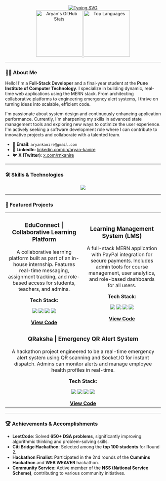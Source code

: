 <div align="center">
  <a href="https://git.io/typing-svg"><img src="https://readme-typing-svg.herokuapp.com?font=Fira+Code&size=30&pause=1000&color=00BFFF&center=true&width=500&lines=Full-Stack+Developer+;Problem+Solver+;Tech+Enthusiast" alt="Typing SVG" /></a>
</div>

<div align="center">
  <a href="https://github.com/AryanKanire">
    <img src="https://github-readme-stats.vercel.app/api?username=AryanKanire&show_icons=true&theme=dracula&count_private=true&hide_border=true" alt="Aryan's GitHub Stats" height="150" />
  </a>
  <a href="https://github.com/AryanKanire">
    <img src="https://github-readme-stats.vercel.app/api/top-langs/?username=AryanKanire&layout=compact&theme=dracula&hide_border=true" alt="Top Languages" height="150" />
  </a>
</div>

---

### 👨‍💻 About Me

Hello! I'm a **Full-Stack Developer** and a final-year student at the **Pune Institute of Computer Technology**. I specialize in building dynamic, real-time web applications using the MERN stack. From architecting collaborative platforms to engineering emergency alert systems, I thrive on turning ideas into scalable, efficient code.

I'm passionate about system design and continuously enhancing application performance. Currently, I'm sharpening my skills in advanced state management tools and exploring new ways to optimize the user experience. I'm actively seeking a software development role where I can contribute to innovative projects and collaborate with a talented team.

- 📧 **Email**: `aryankanire@gmail.com`
- 🔗 **LinkedIn**: [linkedin.com/in/aryan-kanire](https://linkedin.com/in/aryan-kanire)
- 🐦 **X (Twitter)**: [x.com/rnkanire](https://x.com/rnkanire)

---

### 🛠️ Skills & Technologies

<p align="center">
  <a href="https://skillicons.dev">
    <img src="https://skillicons.dev/icons?i=cpp,c,python,js,ts,mongodb,mysql,express,react,nextjs,nodejs,html,css,tailwind,git,figma,postman" />
  </a>
</p>

---

### 🚀 Featured Projects

<table>
  <tr>
    <td width="50%">
      <h3 align="center">EduConnect | Collaborative Learning Platform</h3>
      <div align="center">
        <p>A collaborative learning platform built as part of an in-house internship. Features real-time messaging, assignment tracking, and role-based access for students, teachers, and admins.</p>
        <p><b>Tech Stack:</b></p>
        <p>
          <img src="https://img.shields.io/badge/Next.js-000000?style=for-the-badge&logo=nextdotjs&logoColor=white" />
          <img src="https://img.shields.io/badge/Socket.io-010101?style=for-the-badge&logo=socketdotio&logoColor=white" />
          <img src="https://img.shields.io/badge/MongoDB-47A248?style=for-the-badge&logo=mongodb&logoColor=white" />
          <img src="https://img.shields.io/badge/Tailwind_CSS-38B2AC?style=for-the-badge&logo=tailwind-css&logoColor=white" />
        </p>
        <a href="https://github.com/AryanKanire/EduConnect-Collaborative-Learning-Platform" target="_blank"><b>View Code</b></a>
      </div>
    </td>
    <td width="50%">
      <h3 align="center">Learning Management System (LMS)</h3>
      <div align="center">
        <p>A full-stack MERN application with PayPal integration for secure payments. Includes admin tools for course management, user analytics, and role-based dashboards for all users.</p>
        <p><b>Tech Stack:</b></p>
        <p>
          <img src="https://img.shields.io/badge/React-20232A?style=for-the-badge&logo=react&logoColor=61DAFB" />
          <img src="https://img.shields.io/badge/Node.js-339933?style=for-the-badge&logo=nodedotjs&logoColor=white" />
          <img src="https://img.shields.io/badge/Express.js-000000?style=for-the-badge&logo=express&logoColor=white" />
          <img src="https://img.shields.io/badge/PayPal-00457C?style=for-the-badge&logo=paypal&logoColor=white" />
        </p>
        <a href="https://github.com/AryanKanire/LMS-Management" target="_blank"><b>View Code</b></a>
      </div>
    </td>
  </tr>
  <tr>
    <td colspan="2">
      <h3 align="center">QRaksha | Emergency QR Alert System</h3>
      <div align="center">
        <p>A hackathon project engineered to be a real-time emergency alert system using QR scanning and Socket.IO for instant dispatch. Admins can monitor alerts and manage employee health profiles in real-time.</p>
        <p><b>Tech Stack:</b></p>
        <p>
          <img src="https://img.shields.io/badge/React-20232A?style=for-the-badge&logo=react&logoColor=61DAFB" />
          <img src="https://img.shields.io/badge/Socket.io-010101?style=for-the-badge&logo=socketdotio&logoColor=white" />
          <img src="https://img.shields.io/badge/JSON_Web_Tokens-000000?style=for-the-badge&logo=jsonwebtokens&logoColor=white" />
           <img src="https://img.shields.io/badge/Node.js-339933?style=for-the-badge&logo=nodedotjs&logoColor=white" />
        </p>
        <a href="https://github.com/AryanKanire/QRaksha-Emergency-QR-Alert-System" target="_blank"><b>View Code</b></a>
      </div>
    </td>
  </tr>
</table>

---

### 🏆 Achievements & Accomplishments
- **LeetCode**: Solved **650+ DSA problems**, significantly improving algorithmic thinking and problem-solving skills.
- **Citi Bridge Hackathon**: Selected among the **top 100 students** for Round 2.
- **Hackathon Finalist**: Participated in the 2nd rounds of the **Cummins Hackathon** and **WEB WEAVER** hackathon.
- **Community Service**: Active member of the **NSS (National Service Scheme)**, contributing to various community initiatives.
